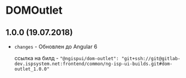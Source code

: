 # DOMOutlet

## 1.0.0 (19.07.2018)

- `changes` - Обновлен до Angular 6

  ссылка на билд - `"@ngispui/dom-outlet": "git+ssh://git@gitlab-dev.ispsystem.net:frontend/common/ng-isp-ui-builds.git#dom-outlet_1.0.0"`
